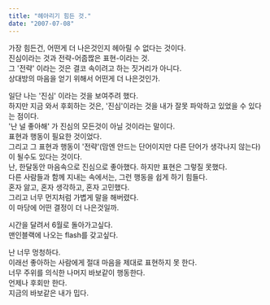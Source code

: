 ```yaml
---
title: "헤아리기 힘든 것."
date: "2007-07-08"
---
```


가장 힘든건, 어떤게 더 나은것인지 헤아릴 수 없다는 것이다.  
진심이라는 것과 전략-어줍짢은 표현-이라는 것.  
그 '전략' 이라는 것은 결코 속이려고 하는 짓거리가 아니다.  
상대방의 마음을 얻기 위해서 어떤게 더 나은것인가.  
  
일단 나는 '진심' 이라는 것을 보여주려 했다.  
하지만 지금 와서 후회하는 것은, '진심'이라는 것을 내가 잘못 파악하고 있었을 수 있다는 점이다.  
'난 널 좋아해' 가 진심의 모든것이 아닐 것이라는 말이다.  
표현과 행동이 필요한 것이었다.  
그리고 그 표현과 행동이 '전략'(맘엔 안드는 단어이지만 다른 단어가 생각나지 않는다) 이 될수도 있다는 것이다.  
난, 한달동안 마음속으로 진심으로 좋아했다. 하지만 표현은 그렇질 못했다.  
다른 사람들과 함께 지내는 속에서는, 그런 행동을 쉽게 하기 힘들다.  
혼자 앓고, 혼자 생각하고, 혼자 고민했다.  
그리고 너무 먼지처럼 가볍게 말을 해버렸다.  
이 마당에 어떤 결정이 더 나은것일까.  
  
시간을 달려서 6월로 돌아가고싶다.  
맨인블랙에 나오는 flash를 갖고싶다.  
  
난 너무 멍청하다.  
이래선 좋아하는 사람에게 절대 마음을 제대로 표현하지 못 한다.  
너무 주위를 의식한 나머지 바보같이 행동한다.  
언제나 후회만 한다.  
지금의 바보같은 내가 밉다.
